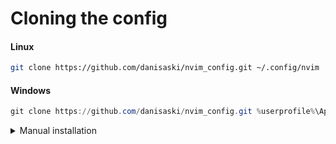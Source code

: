 # Cloning the config

#### Linux
```bash
git clone https://github.com/danisaski/nvim_config.git ~/.config/nvim
```

#### Windows
```powershell
git clone https://github.com/danisaski/nvim_config.git %userprofile%\AppData\Local\nvim
```

<details> <summary>Manual installation</summary>

# Manual installation

## Deleting local config 

#### Linux
```bash
rm -rf ~/.local/share/nvim
rm -rf ~/.config/nvim
```

#### Windows
```powershell
rd /s /q %userprofile%\AppData\Local\nvim
rd /s /q %userprofile%\AppData\Local\nvim-data
```

<details> <summary>Click to expand Python, Rust and OS Dependencies</summary>
  
## Installing lazy.nvim

#### Linux
```bash
git clone https://github.com/folke/lazy.nvim.git ~/.local/share/nvim/lazy/lazy.nvim
```

#### Windows
```powershell
git clone https://github.com/folke/lazy.nvim.git %userprofile%\AppData\Local\nvim\lazy\lazy.nvim
```

# Python Dependencies

### Install a Python language server, linter and formatter
```bash
pip install pyright ruff
```

# OS Dependencies

### Install ripgrep for telescope grep

#### Linux
```bash
sudo apt install ripgrep
```

#### Windows
```powershell
winget install BurntSushi.ripgrep.MSVC
```

# Other Dependencies

### Install Rust
#### Linux / WSL2
```bash
curl --proto '=https' --tlsv1.2 -sSf https://sh.rustup.rs | sh
```

### Install nodejs

```bash
sudo apt update
sudo apt install nodejs
```

```bash
git remote set-url origin git@github.com:danisaski/nvim_config
```

**TODO:** Debugger interface and config for RUST
ensure installed equivalent to debugpy. Reorder pluggins.lua. Autoinstall node, npm, etc.
